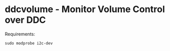 ddcvolume - Monitor Volume Control over DDC
===========================================

Requirements:

    sudo modprobe i2c-dev

